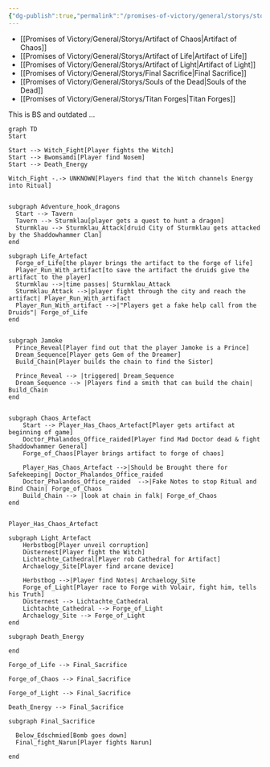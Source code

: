```yaml
---
{"dg-publish":true,"permalink":"/promises-of-victory/general/storys/storys/","title":"Storys","noteIcon":"Meta","created":"","updated":""}
---
```




- [[Promises of Victory/General/Storys/Artifact of Chaos\|Artifact of Chaos]]
- [[Promises of Victory/General/Storys/Artifact of Life\|Artifact of Life]]
- [[Promises of Victory/General/Storys/Artifact of Light\|Artifact of Light]]
- [[Promises of Victory/General/Storys/Final Sacrifice\|Final Sacrifice]]
- [[Promises of Victory/General/Storys/Souls of the Dead\|Souls of the Dead]]
- [[Promises of Victory/General/Storys/Titan Forges\|Titan Forges]]


This is BS and outdated ...
```mermaid
graph TD
Start

Start --> Witch_Fight[Player fights the Witch]
Start --> Bwomsamdi[Player find Nosem]
Start --> Death_Energy

Witch_Fight -.-> UNKNOWN[Players find that the Witch channels Energy into Ritual] 


subgraph Adventure_hook_dragons
  Start --> Tavern
  Tavern --> Sturmklau[player gets a quest to hunt a dragon]
  Sturmklau --> Sturmklau_Attack[druid City of Sturmklau gets attacked by the Shaddowhammer Clan]
end

subgraph Life_Artefact
  Forge_of_Life[the player brings the artifact to the forge of life]
  Player_Run_With_artifact[to save the artifact the druids give the artifact to the player]
  Sturmklau -->|time passes| Sturmklau_Attack
  Sturmklau_Attack -->|player fight through the city and reach the artifact| Player_Run_With_artifact
  Player_Run_With_artifact -->|"Players get a fake help call from the Druids"| Forge_of_Life
end


subgraph Jamoke
  Prince_Reveal[Player find out that the player Jamoke is a Prince]
  Dream_Sequence[Player gets Gem of the Dreamer]
  Build_Chain[Player builds the chain to find the Sister]

  Prince_Reveal --> |triggered| Dream_Sequence
  Dream_Sequence --> |Players find a smith that can build the chain| Build_Chain
end


subgraph Chaos_Artefact
    Start --> Player_Has_Chaos_Artefact[Player gets artifact at beginning of game]
    Doctor_Phalandos_Office_raided[Player find Mad Doctor dead & fight Shaddowhammer General]
    Forge_of_Chaos[Player brings artifact to forge of chaos]

    Player_Has_Chaos_Artefact -->|Should be Brought there for Safekeeping| Doctor_Phalandos_Office_raided
    Doctor_Phalandos_Office_raided  -->|Fake Notes to stop Ritual and Bind Chain| Forge_of_Chaos
    Build_Chain --> |look at chain in falk| Forge_of_Chaos
end


Player_Has_Chaos_Artefact

subgraph Light_Artefact
    Herbstbog[Player unveil corruption]
    Düsternest[Player fight the Witch]
    Lichtachte_Cathedral[Player rob Cathedral for Artifact]
    Archaelogy_Site[Player find arcane device]

    Herbstbog -->|Player find Notes| Archaelogy_Site
    Forge_of_Light[Player race to Forge with Volair, fight him, tells his Truth]
    Düsternest --> Lichtachte_Cathedral
    Lichtachte_Cathedral --> Forge_of_Light
    Archaelogy_Site --> Forge_of_Light
end

subgraph Death_Energy
  
end

Forge_of_Life --> Final_Sacrifice

Forge_of_Chaos --> Final_Sacrifice

Forge_of_Light --> Final_Sacrifice

Death_Energy --> Final_Sacrifice

subgraph Final_Sacrifice
    
  Below_Edschmied[Bomb goes down]
  Final_fight_Narun[Player fights Narun]

end

```
